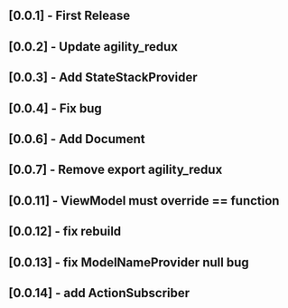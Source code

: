 ## [0.0.1] - First Release

## [0.0.2] - Update agility_redux

## [0.0.3] - Add StateStackProvider

## [0.0.4] - Fix bug

## [0.0.6] - Add Document

## [0.0.7] - Remove export agility_redux

## [0.0.11] - ViewModel must override == function

## [0.0.12] - fix rebuild

## [0.0.13] - fix ModelNameProvider null bug

## [0.0.14] - add ActionSubscriber